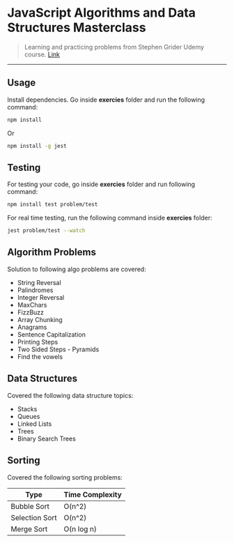 # JavaScript Algorithms and Data Structures Masterclass

> Learning and practicing problems from Stephen Grider Udemy course. [Link](https://www.udemy.com/course/coding-interview-bootcamp-algorithms-and-data-structure/)

---

## Usage

Install dependencies.
Go inside **exercies** folder and run the following command:

```bash
npm install
```

Or

```bash
npm install -g jest
```

## Testing

For testing your code, go inside **exercies** folder and run following command:

```bash
npm install test problem/test
```

For real time testing, run the following command inside **exercies** folder:

```bash
jest problem/test --watch
```

## Algorithm Problems

Solution to following algo problems are covered:

- String Reversal
- Palindromes
- Integer Reversal
- MaxChars
- FizzBuzz
- Array Chunking
- Anagrams
- Sentence Capitalization
- Printing Steps
- Two Sided Steps - Pyramids
- Find the vowels

## Data Structures

Covered the following data structure topics:

- Stacks
- Queues
- Linked Lists
- Trees
- Binary Search Trees

## Sorting

Covered the following sorting problems:

| Type           | Time Complexity |
| -------------- | --------------- |
| Bubble Sort    | O(n^2)          |
| Selection Sort | O(n^2)          |
| Merge Sort     | O(n log n)      |
